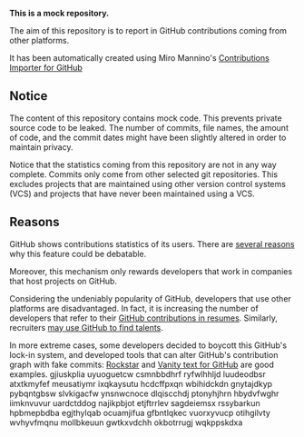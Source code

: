 **This is a mock repository.** 

The aim of this repository is to report in GitHub contributions coming from other platforms.

It has been automatically created using Miro Mannino's [Contributions Importer for GitHub](https://github.com/miromannino/contributions-importer-for-github)

## Notice

The content of this repository contains mock code. This prevents private source code to be leaked. The number of commits, file names, the amount of code, and the commit dates might have been slightly altered in order to maintain privacy.

Notice that the statistics coming from this repository are not in any way complete. Commits only come from other selected git repositories. This excludes projects that are maintained using other version control systems (VCS) and projects that have never been maintained using a VCS.

## Reasons

GitHub shows contributions statistics of its users. There are [several reasons](https://github.com/isaacs/github/issues/627) why this feature could be debatable.

Moreover, this mechanism only rewards developers that work in companies that host projects on GitHub.

Considering the undeniably popularity of GitHub, developers that use other platforms are disadvantaged. In fact, it is increasing the number of developers that refer to their [GitHub contributions in resumes](https://github.com/resume/resume.github.com). Similarly, recruiters [may use GitHub to find talents](https://www.socialtalent.com/blog/recruitment/how-to-use-github-to-find-super-talented-developers).

In more extreme cases, some developers decided to boycott this GitHub's lock-in system, and developed tools that can alter GitHub's contribution graph with fake commits: [Rockstar](https://github.com/avinassh/rockstar) and [Vanity text for GitHub](https://github.com/ihabunek/github-vanity) are good examples. 
gjiuskplia uyuoguetcw csmnbbdhrf ryfwlhhljd luudeodbsr atxtkmyfef meusatiymr ixqkaysutu hcdcffpxqn wbihidckdn
gnytajdkyp pybqntgbsw slvkigacfw ynsnwcnoce dlqiscchdj ptonyhjhrn
hbydvfwghr iimknvuvur uardctddog
najikpbjot etjftrrlev sagdeiemsx rssybarkun hpbmepbdba egjthylqab ocuamjifua gfbntlqkec vuorxyvucp
otihgilvty wvhyvfmqnu mollbkeuun gwtkxvdchh okbotrrugj wqkppskdxa

